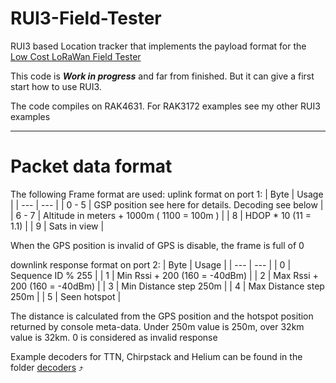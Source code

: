 # RUI3-Field-Tester
RUI3 based Location tracker that implements the payload format for the [Low Cost LoRaWan Field Tester](https://www.disk91.com/2021/technology/lora/low-cost-lorawan-field-tester/)

This code is _**Work in progress**_ and far from finished. But it can give a first start how to use RUI3.     
     
The code compiles on RAK4631. For RAK3172 examples see my other RUI3 examples     

----

# Packet data format
The following Frame format are used: uplink format on port 1:
| Byte | Usage |
| --- | --- |
| 0 - 5 | GSP position see here for details. Decoding see below |
| 6 - 7 | Altitude in meters + 1000m ( 1100 = 100m ) |
| 8 | HDOP * 10 (11 = 1.1) |
| 9 | Sats in view |

When the GPS position is invalid of GPS is disable, the frame is full of 0

downlink response format on port 2:
| Byte | Usage |
| --- | --- |
| 0 | Sequence ID % 255 |
| 1 | Min Rssi + 200 (160 = -40dBm) |
| 2 | Max Rssi + 200 (160 = -40dBm) |
| 3 | Min Distance step 250m |
| 4 | Max Distance step 250m |
| 5 | Seen hotspot |

The distance is calculated from the GPS position and the hotspot position returned by console meta-data. Under 250m value is 250m, over 32km value is 32km. 0 is considered as invalid response

Example decoders for TTN, Chirpstack and Helium can be found in the folder [decoders](./decoders) ⤴️
